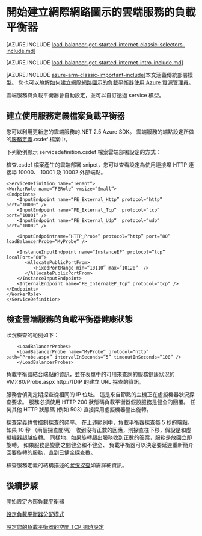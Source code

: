 <properties
   pageTitle="開始建立對負載平衡器中的雲端服務的傳統部署模型使用網際網路 |Microsoft Azure"
   description="瞭解如何建立網際網路圖示在傳統的部署模型中的雲端服務的負載平衡器"
   services="load-balancer"
   documentationCenter="na"
   authors="sdwheeler"
   manager="carmonm"
   editor=""
   tags="azure-service-management"
/>
<tags
   ms.service="load-balancer"
   ms.devlang="na"
   ms.topic="get-started-article"
   ms.tgt_pltfrm="na"
   ms.workload="infrastructure-services"
   ms.date="03/17/2016"
   ms.author="sewhee" />

# <a name="get-started-creating-an-internet-facing-load-balancer-for-cloud-services"></a>開始建立網際網路圖示的雲端服務的負載平衡器

[AZURE.INCLUDE [load-balancer-get-started-internet-classic-selectors-include.md](../../includes/load-balancer-get-started-internet-classic-selectors-include.md)]

[AZURE.INCLUDE [load-balancer-get-started-internet-intro-include.md](../../includes/load-balancer-get-started-internet-intro-include.md)]

[AZURE.INCLUDE [azure-arm-classic-important-include](../../includes/azure-arm-classic-important-include.md)]本文涵蓋傳統部署模型。 您也可以[瞭解如何建立網際網路圖示的負載平衡器使用 Azure 資源管理員](load-balancer-get-started-internet-arm-cli.md)。

雲端服務與負載平衡器會自動設定，並可以自訂透過 service 模型。

## <a name="create-a-load-balancer-using-the-service-definition-file"></a>建立使用服務定義檔案負載平衡器

您可以利用更新您的雲端服務的.NET 2.5 Azure SDK。 雲端服務的端點設定所做的[服務定義](https://msdn.microsoft.com/library/azure/gg557553.aspx).csdef 檔案中。

下列範例顯示 servicedefinition.csdef 檔案雲端部署設定的方式︰

檢查.csdef 檔案產生的雲端部署 snipet，您可以查看設定為使用連接埠 HTTP 連接埠 10000、 10001 及 10002 外部端點。


    <ServiceDefinition name=“Tenant“>
    <WorkerRole name=“FERole” vmsize=“Small“>
    <Endpoints>
        <InputEndpoint name=“FE_External_Http” protocol=“http” port=“10000“ />
        <InputEndpoint name=“FE_External_Tcp“  protocol=“tcp“  port=“10001“ />
        <InputEndpoint name=“FE_External_Udp“  protocol=“udp“  port=“10002“ />

        <InputEndpointname=“HTTP_Probe” protocol=“http” port=“80” loadBalancerProbe=“MyProbe“ />

        <InstanceInputEndpoint name=“InstanceEP” protocol=“tcp” localPort=“80“>
           <AllocatePublicPortFrom>
              <FixedPortRange min=“10110” max=“10120“  />
           </AllocatePublicPortFrom>
        </InstanceInputEndpoint>
        <InternalEndpoint name=“FE_InternalEP_Tcp” protocol=“tcp“ />
    </Endpoints>
    </WorkerRole>
    </ServiceDefinition>




## <a name="check-load-balancer-health-status-for-cloud-services"></a>檢查雲端服務的負載平衡器健康狀態


狀況檢查的範例如下︰

        <LoadBalancerProbes>
        <LoadBalancerProbe name=“MyProbe” protocol=“http” path=“Probe.aspx” intervalInSeconds=“5” timeoutInSeconds=“100“ />
        </LoadBalancerProbes>

負載平衡器結合端點的資訊，並在表單中的可用來查詢的服務健康狀況的 VM}:80/Probe.aspx http://{DIP 的建立 URL 探查的資訊。

服務會偵測定期探查從相同的 IP 位址。 這是來自節點的主機正在虛擬機器狀況探查要求。
服務必須使用 HTTP 200 狀態碼負載平衡器假設服務是健全的回覆。 任何其他 HTTP 狀態碼 (例如 503) 直接採用虛擬機器登出旋轉。

探查定義也會控制探查的頻率。 在上述範例中，負載平衡器探查每 5 秒的端點。 如果 10 秒 （兩個探查間隔） 收到沒有正數的回應，則探查往下移，假設是和虛擬機器超越旋轉。 同樣地，如果旋轉超出服務收到正數的答案，服務是放回立即旋轉。 如果服務是變動之間健全和不健全、 負載平衡器可以決定要延遲重新簡介回要旋轉的服務，直到已健全探查數。

檢查服務定義的結構描述的[狀況探查](https://msdn.microsoft.com/library/azure/jj151530.aspx)如需詳細資訊。

## <a name="next-steps"></a>後續步驟

[開始設定內部負載平衡器](load-balancer-get-started-ilb-arm-ps.md)

[設定負載平衡器分配模式](load-balancer-distribution-mode.md)

[設定您的負載平衡器的空閒 TCP 逾時設定](load-balancer-tcp-idle-timeout.md)

